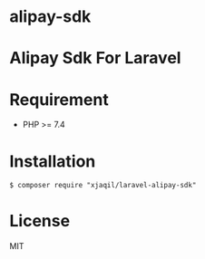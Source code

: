 # alipay-sdk
# Alipay Sdk For Laravel

# Requirement

- PHP >= 7.4

# Installation

```shell
$ composer require "xjaqil/laravel-alipay-sdk"
```



# License

MIT
